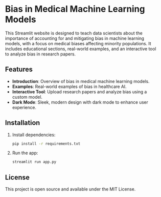 
# Bias in Medical Machine Learning Models

This Streamlit website is designed to teach data scientists about the importance of accounting for and mitigating bias in machine learning models, with a focus on medical biases affecting minority populations. It includes educational sections, real-world examples, and an interactive tool to analyze bias in research papers.

## Features
- **Introduction**: Overview of bias in medical machine learning models.
- **Examples**: Real-world examples of bias in healthcare AI.
- **Interactive Tool**: Upload research papers and analyze bias using a custom model.
- **Dark Mode**: Sleek, modern design with dark mode to enhance user experience.

## Installation
1. Install dependencies:
    ```bash
    pip install -r requirements.txt
    ```
2. Run the app:
    ```bash
    streamlit run app.py
    ```

## License
This project is open source and available under the MIT License.
